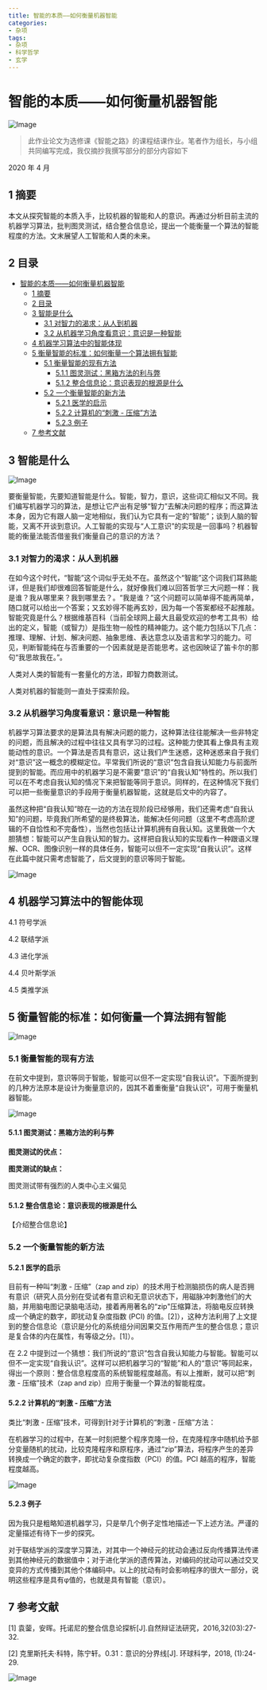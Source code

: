 ```yaml
---
title: 智能的本质——如何衡量机器智能
categories: 
- 杂项
tags: 
- 杂项
- 科学哲学
- 玄学
---
```



# 智能的本质——如何衡量机器智能

![Image](https://pic4.zhimg.com/80/v2-0dca3ea692d738f4a46554955091154f.png)


> 此作业论文为选修课《智能之路》的课程结课作业。笔者作为组长，与小组共同编写完成，我仅摘抄我撰写部分的部分内容如下



2020 年 4 月


## 1   摘要

本文从探究智能的本质入手，比较机器的智能和人的意识。再通过分析目前主流的机器学习算法，批判图灵测试，结合整合信息论，提出一个能衡量一个算法的智能程度的方法。文末展望人工智能和人类的未来。

<!--more-->

## 2   目录

- [智能的本质——如何衡量机器智能](#智能的本质如何衡量机器智能)
  - [1   摘要](#1---摘要)
  - [2   目录](#2---目录)
  - [3   智能是什么](#3---智能是什么)
    - [3.1  对智力的渴求：从人到机器](#31--对智力的渴求从人到机器)
    - [3.2  从机器学习角度看意识：意识是一种智能](#32--从机器学习角度看意识意识是一种智能)
  - [4   机器学习算法中的智能体现](#4---机器学习算法中的智能体现)
  - [5   衡量智能的标准：如何衡量一个算法拥有智能](#5---衡量智能的标准如何衡量一个算法拥有智能)
    - [5.1  衡量智能的现有方法](#51--衡量智能的现有方法)
      - [5.1.1   图灵测试：黑箱方法的利与弊](#511---图灵测试黑箱方法的利与弊)
      - [5.1.2   整合信息论：意识表现的根源是什么](#512---整合信息论意识表现的根源是什么)
    - [5.2  一个衡量智能的新方法](#52--一个衡量智能的新方法)
      - [5.2.1   医学的启示](#521---医学的启示)
      - [5.2.2   计算机的“刺激 - 压缩”方法](#522---计算机的刺激---压缩方法)
      - [5.2.3   例子](#523---例子)
  - [7   参考文献](#7---参考文献)

## 3   智能是什么

![Image](https://pic4.zhimg.com/80/v2-c6a002d00784629b5d58dc22f0debba3.png)

要衡量智能，先要知道智能是什么。智能，智力，意识，这些词汇相似又不同。我们编写机器学习的算法，是想让它产出有足够“智力”去解决问题的程序；而这算法本身，因为它有跟人脑一定地相似，我们认为它具有一定的“智能”；谈到人脑的智能，又离不开谈到意识。人工智能的实现与“人工意识”的实现是一回事吗？机器智能的衡量法能否借鉴我们衡量自己的意识的方法？

### 3.1  对智力的渴求：从人到机器

在如今这个时代，“智能”这个词似乎无处不在。虽然这个“智能”这个词我们耳熟能详，但是我们却很难回答智能是什么，就好像我们难以回答哲学三大问题一样：我是谁？我从哪里来？我到哪里去？。“我是谁？”这个问题可以简单得不能再简单，随口就可以给出一个答案；又玄妙得不能再玄妙，因为每一个答案都经不起推敲。智能究竟是什么？根据维基百科（当前全球网上最大且最受欢迎的参考工具书）给出的定义，智能（或智力）是指生物一般性的精神能力。这个能力包括以下几点：推理、理解、计划、解决问题、抽象思维、表达意念以及语言和学习的能力。可见，判断智能纯在与否重要的一个因素就是是否能思考。这也因映证了笛卡尔的那句“我思故我在。”。

人类对人类的智能有一套量化的方法，即智力商数测试。



人类对机器的智能则一直处于探索阶段。

 

### 3.2  从机器学习角度看意识：意识是一种智能

机器学习算法要求的是算法具有解决问题的能力，这种算法往往能解决一些非特定的问题，而且解决的过程中往往又具有学习的过程。这种能力使其看上像具有主观能动性的意识。一个算法是否具有意识，这让我们产生迷惑，这种迷惑来自于我们对“意识”这一概念的模糊定位。平常我们所说的“意识”包含自我认知能力与前面所提到的智能。而应用中的机器学习是不需要“意识”的“自我认知”特性的。所以我们可以在不考虑自我认知的情况下来把智能等同于意识。同样的，在这种情况下我们可以把一些衡量意识的手段用于衡量机器智能，这就是后文中的内容了。

虽然这种把“自我认知”晾在一边的方法在现阶段已经够用，我们还需考虑“自我认知”的问题，毕竟我们所希望的是终极算法，能解决任何问题（这里不考虑高阶逻辑的不自恰性和不完备性），当然也包括让计算机拥有自我认知。这里我做一个大胆猜想：智能可以产生自我认知的智力。这样把自我认知的实现看作一种跟语义理解、OCR、图像识别一样的具体任务，智能可以但不一定实现“自我认识”。这样在此篇中就只需考虑智能了，后文提到的意识等同于智能。

![Image](https://pic4.zhimg.com/80/v2-087e32c282d006512b97603be07d7449.png)

## 4   机器学习算法中的智能体现 

4.1  符号学派 



4.2  联结学派

 

4.3  进化学派



4.4  贝叶斯学派

 

4.5  类推学派



 

## 5   衡量智能的标准：如何衡量一个算法拥有智能

![Image](https://pic4.zhimg.com/80/v2-cedb61a2ec668e3d98b6267da427aa8e.png)

### 5.1  衡量智能的现有方法

在前文中提到，意识等同于智能，智能可以但不一定实现“自我认识”。下面所提到的几种方法原本是设计为衡量意识的，因其不着重衡量“自我认识”，可用于衡量机器智能。

 
![Image](https://pic4.zhimg.com/80/v2-9575722bd35cd1a431a910ce48ad6ec2.png)
 

#### 5.1.1   图灵测试：黑箱方法的利与弊



**图灵测试的优点：**

 

**图灵测试的缺点：**

图灵测试带有强烈的人类中心主义偏见

 

#### 5.1.2   整合信息论：意识表现的根源是什么

 【介绍整合信息论】

### 5.2  一个衡量智能的新方法

 

#### 5.2.1   医学的启示

 

目前有一种叫“刺激 - 压缩”（zap and zip）的技术用于检测脑损伤的病人是否拥有意识（研究人员分别在受试者有意识和无意识状态下，用磁脉冲刺激他们的大脑，并用脑电图记录脑电活动，接着再用著名的“zip"压缩算法，将脑电反应转换成一个确定的数字，即扰动复杂度指数 (PCI) 的值。[2]），这种方法利用了上文提到的整合信息论（意识是分化的系统组分间因果交互作用而产生的整合信息；意识是复合体的内在属性，有等级之分。[1]）。

在 2.2 中提到过一个猜想：我们所说的“意识”包含自我认知能力与智能。智能可以但不一定实现“自我认识”。这样可以把机器学习的“智能”和人的“意识”等同起来，得出一个原则：整合信息程度高的系统智能程度越高。有以上推断，就可以把“刺激 - 压缩”技术（zap and zip）应用于衡量一个算法的智能程度。

 

#### 5.2.2   计算机的“刺激 - 压缩”方法

类比“刺激 - 压缩”技术，可得到针对于计算机的“刺激 - 压缩”方法：

在机器学习的过程中，在某一时刻把整个程序克隆一份，在克隆程序中随机给予部分变量随机的扰动，比较克隆程序和原程序，通过“zip”算法，将程序产生的差异转换成一个确定的数字，即扰动复杂度指数（PCI）的值。PCI 越高的程序，智能程度越高。

![Image](https://pic4.zhimg.com/80/v2-dcf06d81221f27d721c89fba66c9b215.png)

#### 5.2.3   例子

因为我只是粗略知道机器学习，只是举几个例子定性地描述一下上述方法。严谨的定量描述有待下一步的探究。

对于联结学派的深度学习算法，对其中一个神经元的扰动会通过反向传播算法传递到其他神经元的数据值中；对于进化学派的遗传算法，对编码的扰动可以通过交叉变异的方式传播到其他个体编码中。以上的扰动有时会影响程序的很大一部分，说明这些程序是具有φ值的，也就是具有智能（意识）。



 

## 7   参考文献

 

[1] 袁蓥，安晖。托诺尼的整合信息论探析[J].自然辩证法研究，2016,32(03):27-32.

[2] 克里斯托夫·科特，陈宁轩。0.31：意识的分界线[J]. 环球科学，2018, (1):24-29.


![Image](https://pic4.zhimg.com/80/v2-631e3ac3bd271f292560314dac847970.png)